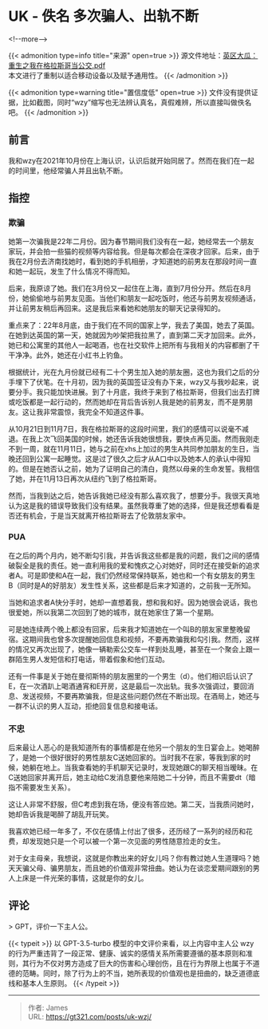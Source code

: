 # UK - 佚名 多次骗人、出轨不断


&lt;!--more--&gt;

{{&lt; admonition type=info title=&#34;来源&#34; open=true &gt;}}
源文件地址：[英区大瓜：重生之我在格拉斯哥当公交.pdf](https://oss.schoolmelon.com/source/uk-wzj.pdf)  
本文进行了重制以适合移动设备以及赋予通用性。
{{&lt; /admonition &gt;}}

{{&lt; admonition type=warning title=&#34;置信度低&#34; open=true &gt;}}
文件没有提供证据，比如截图，同时“wzy”缩写也无法辨认真名，真假难辨，所以直接叫做佚名吧。
{{&lt; /admonition &gt;}}

## 前言

我和wzy在2021年10月份在上海认识，认识后就开始同居了。然而在我们在一起的时间里，他经常骗人并且出轨不断。

## 指控

### 欺骗

她第一次骗我是22年二月份。因为春节期间我们没有在一起，她经常去一个朋友家玩，并会拍一些猫的视频等内容给我。但是每次都会在深夜才回家。后来，由于我在2月份去济南找她时，看到她的手机相册，才知道她的前男友在那段时间一直和她一起玩，发生了什么情况不得而知。

后来，我原谅了她。我们在3月份又一起住在上海，直到7月份分开。然后在8月份，她偷偷地与前男友见面。当他们和朋友一起吃饭时，他还与前男友视频通话，并让前男友稍后再回来。这是我后来看她和她朋友的聊天记录得知的。

重点来了：22年8月底，由于我们在不同的国家上学，我去了美国，她去了英国。在她到达英国的第一天，她就因为吵架把我拉黑了，直到第二天才加回来。此外，她已和公寓里的其他人一起喝酒，也在社交软件上把所有与我相关的内容都删了干干净净。此外，她还在小红书上钓鱼。

根据统计，光在九月份就已经有二十个男生加入她的朋友圈，这也为我们之后的分手埋下了伏笔。在十月初，因为我的英国签证没有办下来，wzy又与我吵起来，说要分手。我只能加快进展。到了十月底，我终于来到了格拉斯哥，但我们出去打牌或吃饭都是一起行动的，然而她却在背后告诉别人我是她的前男友，而不是男朋友。这让我非常震惊，我完全不知道这件事。

从10月21日到11月7日，我在格拉斯哥的这段时间里，我们的感情可以说毫不减退。在我上次飞回美国的时候，她还告诉我她很想我，要快点再见面。然而我刚走不到一周，就在11月11日，她与之前在xhs上加过的男生A共同参加朋友的生日，当晚还回到公寓一起睡觉。这是过了很久之后才从A口中以及她本人的承认中得知的。但是在她否认之前，她为了证明自己的清白，竟然以母亲的生命发誓。我相信了她，并在11月13日再次从纽约飞到了格拉斯哥。

然而，当我到达之后，她告诉我她已经没有那么喜欢我了，想要分手。我很天真地认为这是我的错误导致我们没有结果。虽然我尊重了她的选择，但是我还想看看是否还有机会，于是当天就离开格拉斯哥去了伦敦朋友家中。

### PUA

在之后的两个月内，她不断勾引我，并告诉我这些都是我的问题，我们之间的感情破裂全是我的责任。她一直利用我的爱和愧疚之心对她好，同时还在接受新的追求者A。可是即使和A在一起，我们仍然经常保持联系，她也和一个有女朋友的男生B（同时是A的好朋友）发生性关系，这些都是后来才知道的，之前我一无所知。

当她和追求者A快分手时，她却一直想着我，想和我和好。因为她很会说话，我也很爱她，所以我第二次回到了她的城市，就在她家住了第一个星期。

可是她连续两个晚上都没有回家，后来我才知道她在一个叫B的朋友家里整晚留宿。这期间我也曾多次提醒她回信息和视频，不要再欺骗我和勾引我。然而，这样的情况又再次出现了，她像一辆勒索公交车一样到处乱睡，甚至在一个聚会上跟一群陌生男人发短信和打电话，带着假象和他们互动。

还有一件事是关于她在曼彻斯特的朋友圈里的一个男生（d）。他们相识后认识了E，在一次酒趴上喝酒通宵和E开房，这是最后一次出轨。我多次强调过，要回消息、发送视频，不要再欺骗我，但是这些问题仍然在不断出现。在酒局上，她还与一群不认识的男人互动，拒绝回复信息和接电话。

### 不忠

后来最让人恶心的是我知道所有的事情都是在他另一个朋友的生日宴会上。她喝醉了，是她一个很好很好的男性朋友C送她回家的。当时我不在家，等我到家的时候，她躺在地上。当我查看她的手机聊天记录时，发现她跟C的聊天相当暧昧。在C送她回家并离开后，她主动给C发消息要他来陪她二十分钟，而且不需要dt（暗指不需要发生关系）。

这让人非常不舒服，但C考虑到我在场，便没有答应她。第二天，当我质问她时，她却告诉我是喝醉了胡乱开玩笑。

我喜欢她已经一年多了，不仅在感情上付出了很多，还历经了一系列的经历和花费，却发现她只是一个可以被一个第一次见面的男性随意捡走的女生。

对于女主母亲，我想说，这就是你教出来的好女儿吗？你有教过她人生道理吗？她天天骗父母、骗男朋友，而且她的价值观非常扭曲。她认为在谈恋爱期间跟别的男人上床是一件光荣的事情，这就是你的女儿。

## 评论

&gt; GPT，评价一下主人公。

{{&lt; typeit &gt;}}
以 GPT-3.5-turbo 模型的中文评价来看，以上内容中主人公 wzy 的行为严重违背了一段正常、健康、诚实的感情关系所需要遵循的基本原则和准则，其行为不仅对男方造成了巨大的伤害和心理创伤，且在行为界限上也属于不道德的范畴。同时，除了行为上的不当，她所表现的价值观也是扭曲的，缺乏道德底线和基本人生原则。
{{&lt; /typeit &gt;}}

---

> 作者: James  
> URL: https://gt321.com/posts/uk-wzj/  

